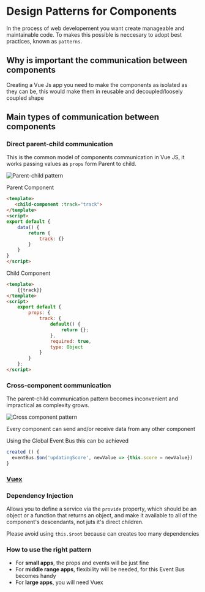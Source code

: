 # Design Patterns for Components

In the process of web developement you want create manageable and maintainable code. To makes this possible is neccesary to adopt best practices, known as `patterns`.

## Why is important the communication between components

Creating a Vue Js app you need to make the components as isolated as they can be, this would make them in reusable and decoupled/loosely coupled shape

## Main types of communication between components

### Direct parent-child communication

This is the common model of components communication in Vue JS, it works passing values as `props` form Parent to child.

<img src="https://cms-assets.tutsplus.com/uploads/users/2028/posts/32354/image/vueccparentchild.png" alt="Parent-child pattern">

Parent Component

```html
<template>
   <child-component :track="track">
</template>
<script>
export default {
	data() {
		return {
			track: {}
		}
	}
}
</script>
```

Child Component

```html
<template>
	{{track}}
</template>
<script>
	export default {
		props: {
			track: {
				default() {
					return {};
				},
				required: true,
				type: Object
			}
		}
	};
</script>
```

### Cross-component communication

The parent-child communication pattern becomes inconvenient and impractical as complexity grows.

<img src="https://cms-assets.tutsplus.com/uploads/users/2028/posts/32354/image/vuecccross.png" alt="Cross component pattern">

Every component can send and/or receive data from any other component

Using the Global Event Bus this can be achieved

```js
created () {
  eventBus.$on('updatingScore', newValue => {this.score = newValue})
}
```

### [Vuex](/stores/vuex/vuex/)

### Dependency Injection

Allows you to define a service via the `provide` property, which should be an object or a function that returns an object, and make it available to all of the component's descendants, not juts it's direct children.

Please avoid using `this.$root` because can creates too many dependencies

### How to use the right pattern

- For **small apps**, the props and events will be just fine
- For **middle range apps**, flexibility will be needed, for this Event Bus becomes handy
- For **large apps**, you will need Vuex
